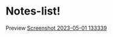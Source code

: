 # Notes-list!
Preview 
[Screenshot 2023-05-01 133339](https://user-images.githubusercontent.com/93676347/235426584-ebfd256f-3a02-4b73-aa6e-4d8ce322bb9a.jpg)

